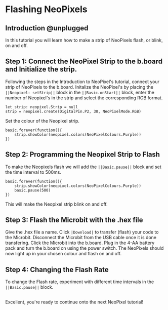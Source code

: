 # Flashing NeoPixels

## Introduction @unplugged

In this tutorial you will learn how to make a strip of NeoPixels flash, or blink, on and off.

## Step 1: Connect the NeoPixel Strip to the b.board and Initialize the strip.

Following the steps in the Introduction to NeoPixel's tutorial, connect your strip of NeoPixels to the b.board. Initalize the NeoPixel's by placing the ``||Neopixel: setStrip||`` block in the ``||Basic.onStart||`` block, enter the number of Neopixel's in the strip and select the corresponding RGB format. 

```blocks
let strip: neopixel.Strip = null
strip = neopixel.create(DigitalPin.P2, 30, NeoPixelMode.RGB)
```

Set the colour of the Neopixel strip. 

```blocks
basic.forever(function(){
    strip.showColor(neopixel.colors(NeoPixelColours.Purple))
})
```

## Step 2: Programming the Neopixel Strip to Flash 

To make the Neopixels flash we will add the ``||Basic.pause||`` block and set the time interval to 500ms.

```blocks
basic.forever(function(){
    strip.showColor(neopixel.colors(NeoPixelColours.Purple))
    basic.pause(500)
})
```
This will make the Neopixel strip blink on and off.

## Step 3: Flash the Microbit with the .hex file

Give the .hex file a name. Click ``|Download|`` to transfer (flash) your code to the Microbit. Disconnect the Microbit from the USB cable once it is done transfering. Click the Microbit into the b.board. Plug in the 4-AA battery pack and turn the b.board on using the power switch. The NeoPixels should now light up in your chosen colour and flash on and off.

## Step 4: Changing the Flash Rate

To change the Flash rate, experiment with different time intervals in the ``||Basic.pause||`` block.

## 
Excellent, you're ready to continue onto the next NeoPixel tutorial!
